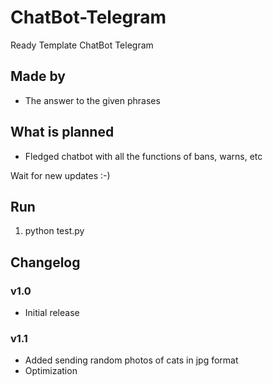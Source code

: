 # ChatBot-Telegram
 Ready Template ChatBot Telegram
## Made by
- The answer to the given phrases

## What is planned
- Fledged chatbot with all the functions of bans, warns, etc

Wait for new updates :-)
## Run
1. python test.py


## Changelog
### v1.0
- Initial release
### v1.1
- Added sending random photos of cats in jpg format
- Optimization